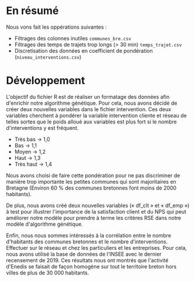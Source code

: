 # En résumé

Nous vons fait les oppérations suivantes :
- Filtrages des colonnes inutiles `communes_bre.csv`
- Filtrages des temps de trajets trop longs (> 30 min) `temps_trajet.csv`
- Discretisation des données en coefficient de pondération (`niveau_interventions.csv`)

# Développement

L'objectif du fichier R est de réaliser un formatage des données afin d'enrichir notre algorithme génétique. Pour cela, nous avons décidé de créer deux nouvelles variables dans le fichier intervention. Ces deux variables cherchent à pondérer la variable intervention cliente et réseau de telles sortes que le poids alloué aux variables est plus fort si le nombre d'interventions y est fréquent.


- Très bas → 1,0
- Bas → 1,1
- Moyen → 1,2
- Haut → 1,3
- Très haut → 1,4


Nous avons choisi de faire cette pondération pour ne pas discriminer de manière trop importante les petites communes qui sont majoritaires en Bretagne (Environ 60 % des communes bretonnes font moins de 2000 habitants).


De plus, nous avons créé deux nouvelles variables (« df_clt » et « df_emp ») à test pour illustrer l'importance de la satisfaction client et du NPS qui peut améliorer notre modèle pour prendre à terme les critères RSE dans notre modèle d'algorithme génétique.


Enfin, nous nous sommes intéressés à la corrélation entre le nombre d'habitants des communes bretonnes et le nombre d'interventions. Effectuer sur le réseau et chez les particuliers et les entreprises. Pour cela, nous avons utilisé la base de données de l'INSEE avec le dernier recensement de 2019. Ces résultats nous ont montrés que l'activité d'Enedis se faisait de façon homogène sur tout le territoire breton hors villes de plus de 30 000 habitants.
